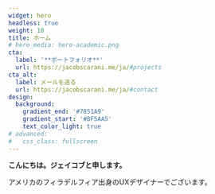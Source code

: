 ```yaml
---
widget: hero
headless: true
weight: 10
title: ホーム
# hero_media: hero-academic.png
cta:
  label: '**ポートフォリオ**'
  url: https://jacobscarani.me/ja/#projects
cta_alt:
  label: メールを送る
  url: https://jacobscarani.me/ja/#contact
design:
  background:
    gradient_end: '#7851A9'
    gradient_start: '#8F5AA5'
    text_color_light: true
# advanced:
#   css_class: fullscreen
---
```


**こんにちは。ジェイコブと申します。**

アメリカのフィラデルフィア出身のUXデザイナーでございます。
